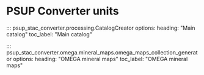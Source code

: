 # PSUP Converter units


::: psup_stac_converter.processing.CatalogCreator
    options:
      heading: "Main catalog"
      toc_label: "Main catalog"



::: psup_stac_converter.omega.mineral_maps.omega_maps_collection_generator
    options:
      heading: "OMEGA mineral maps"
      toc_label: "OMEGA mineral maps"
